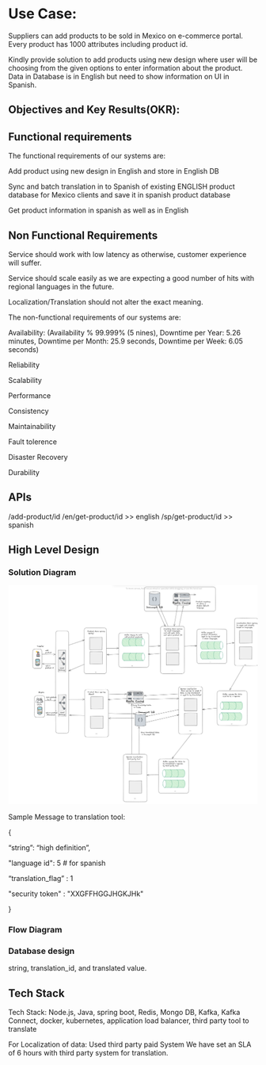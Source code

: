 

# Use Case:

Suppliers can add products to be sold in Mexico on e-commerce portal. Every product has 1000 attributes including product id.

Kindly provide solution to add products using new design where user will be choosing from the given options to enter information about the product. Data in Database is in English but need to show information on UI in Spanish.


 ## Objectives and Key Results(OKR):
 
 
 ## Functional requirements
 
 The functional requirements of our systems are:
 
 Add product using new design in English and store in English DB
 
 Sync and batch translation in to Spanish of existing ENGLISH product database for Mexico clients and save it in spanish product database
 
 Get product information in spanish as well as in English
 
 ## Non Functional Requirements
 
Service should work with low latency as otherwise, customer experience will suffer.
 
Service should scale easily as we are expecting a good number of hits with regional languages in the future.

Localization/Translation should not alter the exact meaning.

The non-functional requirements of our systems are:
 
 Availability: (Availability % 99.999% (5 nines), Downtime per Year: 5.26 minutes, Downtime per Month: 25.9 seconds, Downtime per Week: 6.05 seconds)
 
 Reliability
 
 Scalability
 
 Performance
 
 Consistency

Maintainability
 
 Fault tolerence
 
 Disaster Recovery
 
 Durability
 
 ## APIs
 
 /add-product/id
 /en/get-product/id  >> english
  /sp/get-product/id   >> spanish
 

## High Level Design



 
### Solution Diagram



![alt text](https://github.com/anandpriya/e-commerce/blob/main/HLD.png)

Sample Message to translation tool:

{

“string”: “high definition”,

"language id": 5  # for spanish

“translation_flag” : 1

"security token" : "XXGFFHGGJHGKJHk"

}
 
 
 
 ### Flow Diagram
 
### Database design


string, translation_id, and translated value.


## Tech Stack

Tech Stack: Node.js, Java, spring boot, Redis, Mongo DB, Kafka, Kafka Connect, docker, kubernetes, application load balancer, third party tool to translate

For Localization of data: Used third party paid System
We have set an SLA of 6 hours with third party system for translation.
